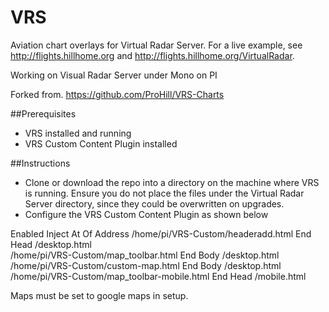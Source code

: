 # VRS
Aviation chart overlays for Virtual Radar Server. For a live example, see http://flights.hillhome.org and http://flights.hillhome.org/VirtualRadar.

Working on Visual Radar Server under Mono on PI

Forked from. https://github.com/ProHill/VRS-Charts


##Prerequisites
- VRS installed and running
- VRS Custom Content Plugin installed

##Instructions

- Clone or download the repo into a directory on the machine where VRS is running. Ensure you do not place the files under the Virtual Radar Server directory, since they could be overwritten on upgrades.
- Configure the VRS Custom Content Plugin as shown below

Enabled	Inject	At	Of	Address	
	/home/pi/VRS-Custom/headeradd.html	        End	Head	/desktop.html	 
	/home/pi/VRS-Custom/map_toolbar.html	    End	Body	/desktop.html	 
	/home/pi/VRS-Custom/custom-map.html  	    End	Body	/desktop.html	 
	/home/pi/VRS-Custom/map_toolbar-mobile.html	End	Head	/mobile.html


Maps must be set to google maps in setup.

